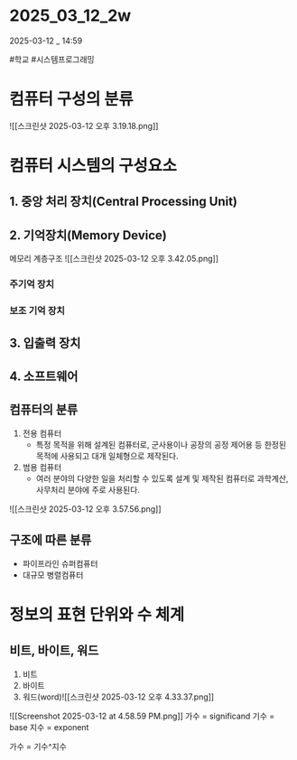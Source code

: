 

# 2025_03_12_2w

2025-03-12 _ 14:59

#학교 #시스템프로그래밍

# 컴퓨터 구성의 분류

![[스크린샷 2025-03-12 오후 3.19.18.png]]




# 컴퓨터 시스템의 구성요소

## 1. 중앙 처리 장치(Central Processing Unit)

## 2. 기억장치(Memory Device)
메모리 계층구조
![[스크린샷 2025-03-12 오후 3.42.05.png]]

### 주기억 장치
### 보조 기억 장치

## 3. 입출력 장치
## 4. 소프트웨어



## 컴퓨터의 분류
1. 전용 컴퓨터
	- 특정 목적을 위해 설계된 컴퓨터로, 군사용이나 공장의 공정 제어용 등 한정된 목적에 사용되고 대개 일체형으로 제작된다.
2. 범용 컴퓨터
	- 여러 분야의 다양한 일을 처리할 수 있도록 설계 및 제작된 컴퓨터로 과학계산, 사무처리 분야에 주로 사용된다.

![[스크린샷 2025-03-12 오후 3.57.56.png]]



## 구조에 따른 분류

- 파이프라인 슈퍼컴퓨터
- 대규모 병렬컴퓨터



# 정보의 표현 단위와 수 체계

## 비트, 바이트, 워드
1. 비트
2. 바이트
3. 워드(word)![[스크린샷 2025-03-12 오후 4.33.37.png]]



![[Screenshot 2025-03-12 at 4.58.59 PM.png]]
가수 = significand
기수 = base
지수 = exponent


가수 = 기수^지수